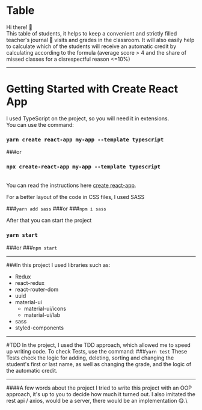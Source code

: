 # Table
Hi there! :wave:\
This table of students, it helps to keep a convenient and strictly filled teacher's journal :book: visits and grades in
the classroom. It will also easily help to calculate which of the students will receive an automatic credit by calculating according
to the formula (average score > 4 and the share of missed classes for a disrespectful reason <=10%)
____

# Getting Started with Create React App
I used TypeScript on the project, so you will need it in extensions.\
You can use the command:

### `yarn create react-app my-app --template typescript`
###or
### `npx create-react-app my-app --template typescript`
\
You can read the instructions here
[create react-app](https://github.com/facebook/create-react-app).

For a better layout of the code in CSS files, I used SASS

###`yarn add sass`
###or
###`npm i sass`

After that you can start the project

### `yarn start`
###or
###`npm start`
____

###In this project I used libraries such as:
* Redux
* react-redux
* react-router-dom
* uuid
* material-ui
    * material-ui/icons
    * material-ui/lab
* sass
* styled-components
____

#TDD
In the project, I used the TDD approach, which allowed me to speed up writing code.
To check Tests, use the command:
###`yarn test`
These Tests check the logic for adding, deleting, sorting and changing the student's first or last name,
as well as changing the grade, and the logic of the automatic credit.
____
####A few words about the project
I tried to write this project with an OOP approach, it's up to you to decide how much it turned out.
I also imitated the rest api / axios, would be a server, there would be an implementation :yum:.\